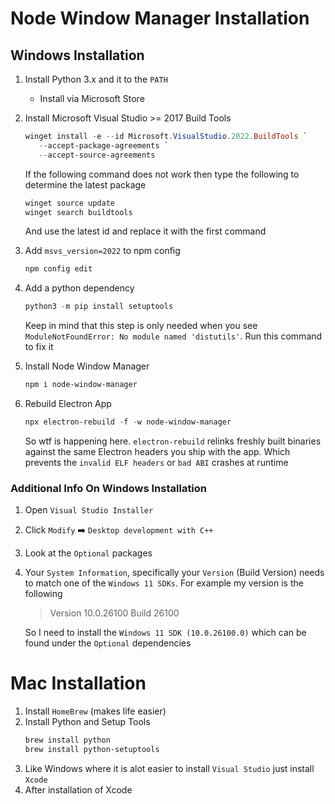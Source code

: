 # Node Window Manager Installation

## Windows Installation

1. Install Python 3.x and it to the `PATH`
	* Install via Microsoft Store
2. Install Microsoft Visual Studio >= 2017 Build Tools
	 ```powershell
	winget install -e --id Microsoft.VisualStudio.2022.BuildTools `
		--accept-package-agreements `
		--accept-source-agreements 
	```
	If the following command does not work then type the following to determine the latest package
	```powershell
	winget source update
	winget search buildtools
	```
	And use the latest id and replace it with the first command

3. Add `msvs_version=2022` to npm config
	```powershell
	npm config edit
	```
4. Add a python dependency
	```powershell
	python3 -m pip install setuptools
	```
	Keep in mind that this step is only needed when you see `ModuleNotFoundError: No module named 'distutils'`. Run this command to fix it

5. Install Node Window Manager
	```powershell
	npm i node-window-manager
	```
7. Rebuild Electron App
	```powershell
	npx electron-rebuild -f -w node-window-manager
	```
	So wtf is happening here. `electron-rebuild` relinks freshly built binaries against the same Electron headers you ship with the app. Which prevents the `invalid ELF headers` or `bad ABI` crashes at runtime


### Additional Info On Windows Installation
1. Open `Visual Studio Installer`
2. Click `Modify` ➡️ `Desktop development with C++`
3. Look at the `Optional` packages
4. Your `System Information`, specifically your `Version` (Build Version) needs to match one of the `Windows 11 SDKs`. For example my version is the following 
	> Version		10.0.26100 Build 26100
	
	So I need to install the `Windows 11 SDK (10.0.26100.0)` which can be found under the `Optional` dependencies


# Mac Installation
1. Install `HomeBrew` (makes life easier)
2. Install Python and Setup Tools
	```bash
	brew install python
	brew install python-setuptools
	```
3. Like Windows where it is alot easier to install `Visual Studio` just install `Xcode`
4. After installation of Xcode 
